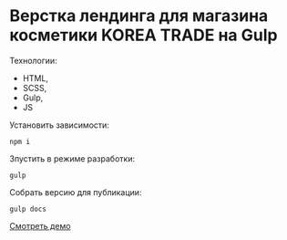# Верстка лендинга для магазина косметики KOREA TRADE на Gulp

Технологии:

- HTML,
- SCSS,
- Gulp,
- JS



Установить зависимости:
```
npm i
```

Зпустить в режиме разработки:
```
gulp
```

Собрать версию для публикации:
```
gulp docs
```

[Смотреть демо](https://fefelad.github.io/koreaTrade-verstka/)
